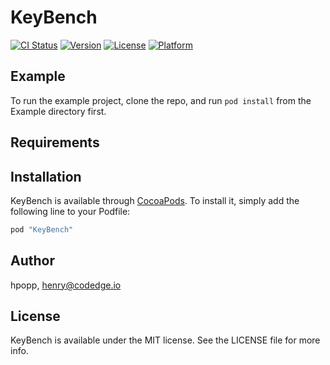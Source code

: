 # KeyBench

[![CI Status](http://img.shields.io/travis/hpopp/KeyBench.svg?style=flat)](https://travis-ci.org/hpopp/KeyBench)
[![Version](https://img.shields.io/cocoapods/v/KeyBench.svg?style=flat)](http://cocoapods.org/pods/KeyBench)
[![License](https://img.shields.io/cocoapods/l/KeyBench.svg?style=flat)](http://cocoapods.org/pods/KeyBench)
[![Platform](https://img.shields.io/cocoapods/p/KeyBench.svg?style=flat)](http://cocoapods.org/pods/KeyBench)

## Example

To run the example project, clone the repo, and run `pod install` from the Example directory first.

## Requirements

## Installation

KeyBench is available through [CocoaPods](http://cocoapods.org). To install
it, simply add the following line to your Podfile:

```ruby
pod "KeyBench"
```

## Author

hpopp, henry@codedge.io

## License

KeyBench is available under the MIT license. See the LICENSE file for more info.
